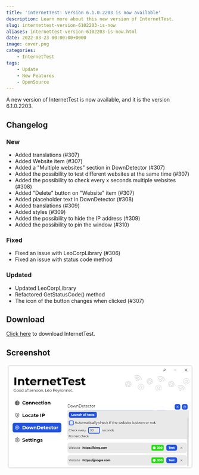 ```yaml
---
title: 'InternetTest: Version 6.1.0.2203 is now available'
description: Learn more about this new version of InternetTest.
slug: internettest-version-6102203-is-now
aliases: internettest-version-6102203-is-now.html
date: 2022-03-23 00:00:00+0000
image: cover.png
categories:
    - InternetTest
tags:
    - Update
    - New Features
    - OpenSource
---
```

A new version of InternetTest is now available, and it is the version 6.1.0.2203.

## Changelog
### New
- Added translations (#307)
- Added Website item (#307)
- Added a "Multiple websites" section in DownDetector (#307)
- Added the possibility to test different websites at the same time (#307)
- Added the possibility to check every x seconds multiple websites (#308)
- Added "Delete" button on "Website" item (#307)
- Added placeholder text in DownDetector (#308)
- Added translations (#309)
- Added styles (#309)
- Added the possibility to hide the IP address (#309)
- Added the possibility to pin the window (#310)
### Fixed
- Fixed an issue with LeoCorpLibrary (#306)
- Fixed an issue with status code method
### Updated
- Updated LeoCorpLibrary
- Refactored GetStatusCode() method
- The icon of the button changes when clicked (#307)

## Download

[Click here](https://tinyurl.com/DownloadInternetTest) to download InternetTest.

## Screenshot
![The new DownDetector page section of InternetTest.](cover.png)